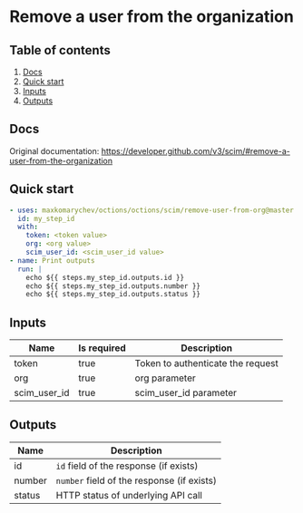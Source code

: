 # Remove a user from the organization

## Table of contents

1. [Docs](#docs)
1. [Quick start](#quick-start)
1. [Inputs](#inputs)
1. [Outputs](#outputs)

<a name="quick-start" ></a>
## Docs

Original documentation: https://developer.github.com/v3/scim/#remove-a-user-from-the-organization




<a name="quick start" ></a>
## Quick start

```yaml
- uses: maxkomarychev/octions/octions/scim/remove-user-from-org@master
  id: my_step_id
  with:
    token: <token value>
    org: <org value>
    scim_user_id: <scim_user_id value>
- name: Print outputs
  run: |
    echo ${{ steps.my_step_id.outputs.id }}
    echo ${{ steps.my_step_id.outputs.number }}
    echo ${{ steps.my_step_id.outputs.status }}
```


<a name="inputs" ></a>
## Inputs

| Name | Is required | Description |
|---|---|---|
|token|true|Token to authenticate the request
|org|true|org parameter
|scim_user_id|true|scim_user_id parameter

<a name="outputs" ></a>
## Outputs

| Name | Description |
|---|---|
|id|`id` field of the response (if exists)|
|number|`number` field of the response (if exists)|
|status|HTTP status of underlying API call|

